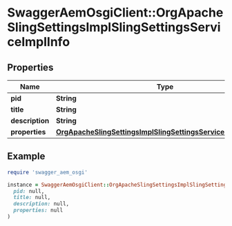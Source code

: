 # SwaggerAemOsgiClient::OrgApacheSlingSettingsImplSlingSettingsServiceImplInfo

## Properties

| Name | Type | Description | Notes |
| ---- | ---- | ----------- | ----- |
| **pid** | **String** |  | [optional] |
| **title** | **String** |  | [optional] |
| **description** | **String** |  | [optional] |
| **properties** | [**OrgApacheSlingSettingsImplSlingSettingsServiceImplProperties**](OrgApacheSlingSettingsImplSlingSettingsServiceImplProperties.md) |  | [optional] |

## Example

```ruby
require 'swagger_aem_osgi'

instance = SwaggerAemOsgiClient::OrgApacheSlingSettingsImplSlingSettingsServiceImplInfo.new(
  pid: null,
  title: null,
  description: null,
  properties: null
)
```

